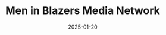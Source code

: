 ---  
layout: startup_page  
title: "Men in Blazers Media Network"  
id: "meninblazers.com"  
permalink: "/meninblazersmedianetworkmeninblazers.com01202025/"  
website: "https://meninblazers.com/"  
funding_round: "Series A"  
funding_amount: "$15M"  
investors: "Avenue Sports Fund, Bolt Ventures, RR McReynolds, The Chernin Group, Ryan Sports Ventures, Wheelhouse"  
about: "Men in Blazers Media Network is a media network covering soccer from various perspectives, including podcasts, digital content, television, and live events. They focus on building a passionate community and providing premium content around men's and women's football globally. The network aims to reach a broad American audience with diverse programming and storytelling."  
markets: "Media, Sports, Entertainment, Broadcasting, News, Podcast, Publishing"  
hq: "New York, New York, United States"  
founded_year: "2014"  
linkedin: "https://www.linkedin.com/company/meninblazers"  
twitter: "https://twitter.com/meninblazers"  
instagram: ""  
facebook: "https://www.facebook.com/MenInBlazers/"  
crunchbase: "https://www.crunchbase.com/organization/men-in-blazers"  
pitchbook: ""  

date_display: "20-Jan-2025"  
date: "2025-01-20"

# SEO Optimization  
meta_title: "Men in Blazers Media Network - Series A Funding ($15M)"  
meta_description: "Men in Blazers Media Network, Men in Blazers Media Network is a media network covering soccer from various perspectives, including podcasts, digital content, television, and live e..."  
meta_keywords: "Men in Blazers Media Network, Media, Sports, Entertainment, Broadcasting, News, Podcast, Publishing, Series A funding"  
canonical_url: "https://startup.projectstartups.com/meninblazersmedianetworkmeninblazers.com01202025/"  
---